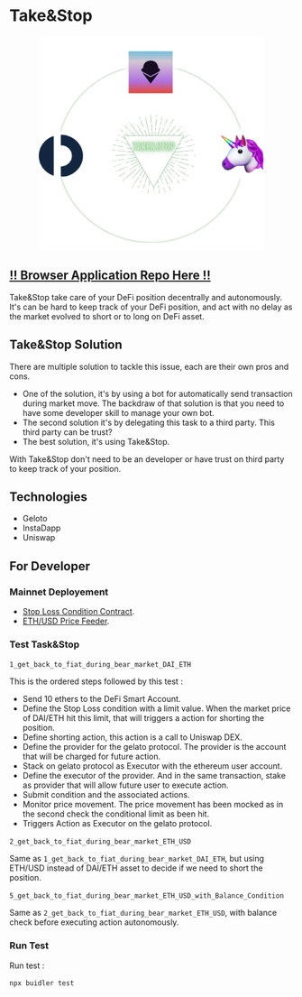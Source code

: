 # Take&Stop

<p align="center">
  <img width="400" height="380" src="https://raw.githubusercontent.com/Gauddel/TakeAndStop/master/assets/Take%26Stop.png">
</p>

## [!! Browser Application Repo Here !!](https://github.com/Gauddel/TakeAndStopApp)

Take&Stop take care of your DeFi position decentrally and autonomously.
It's can be hard to keep track of your DeFi position, and act with no delay as the market evolved to short or to long on DeFi asset.

## Take&Stop Solution

There are multiple solution to tackle this issue, each are their own pros and cons.

- One of the solution, it's by using a bot for automatically send transaction during market move. The backdraw of that solution is that you need to have some developer skill to manage your own bot.
- The second solution it's by delegating this task to a third party. This third party can be trust?
- The best solution, it's using Take&Stop. 

With Take&Stop don't need to be an developer or have trust on third party to keep track of your position.

## Technologies
- Geloto
- InstaDapp
- Uniswap

## For Developer

### Mainnet Deployement
- [Stop Loss Condition Contract](https://etherscan.io/address/0xed9d452d1755160fecd6492270bb67f455b6b78e).
- [ETH/USD Price Feeder](https://etherscan.io/address/0xb02aff0c00a60aeb06a7b12c82214e08ccd5499f).

### Test Task&Stop
`1_get_back_to_fiat_during_bear_market_DAI_ETH`

This is the ordered steps followed by this test :

- Send 10 ethers to the DeFi Smart Account.
- Define the Stop Loss condition with a limit value. When the market price of DAI/ETH hit this limit, that will triggers a action for shorting the position.
- Define shorting action, this action is a call to Uniswap DEX.
- Define the provider for the gelato protocol. The provider is the account that will be charged for future action.
- Stack on gelato protocol as Executor with the ethereum user account.
- Define the executor of the provider. And in the same transaction, stake as provider that will allow future user to execute action.
- Submit condition and the associated actions.
- Monitor price movement. The price movement has been mocked as in the second check the conditional limit as been hit.
- Triggers Action as Executor on the gelato protocol.


`2_get_back_to_fiat_during_bear_market_ETH_USD`

Same as `1_get_back_to_fiat_during_bear_market_DAI_ETH`, but using ETH/USD instead of DAI/ETH asset to decide if we need to short the position.

`5_get_back_to_fiat_during_bear_market_ETH_USD_with_Balance_Condition`

Same as `2_get_back_to_fiat_during_bear_market_ETH_USD`, with balance check before executing action autonomously.
### Run Test
Run test :
```
npx buidler test
```

